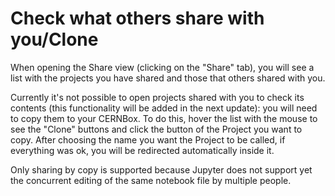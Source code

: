 # Check what others share with you/Clone

When opening the Share view (clicking on the "Share" tab), you will see a list with the projects you have shared and 
those that others shared with you.

Currently it's not possible to open projects shared with you to check its contents (this functionality will be added in the next update): you will need to copy them to your CERNBox.
To do this, hover the list with the mouse to see the "Clone" buttons and click the button of the Project you want to copy.
After choosing the name you want the Project to be called, if everything was ok, you will be redirected automatically inside it.

Only sharing by copy is supported because Jupyter does not support yet the concurrent editing of 
the same notebook file by multiple people.
